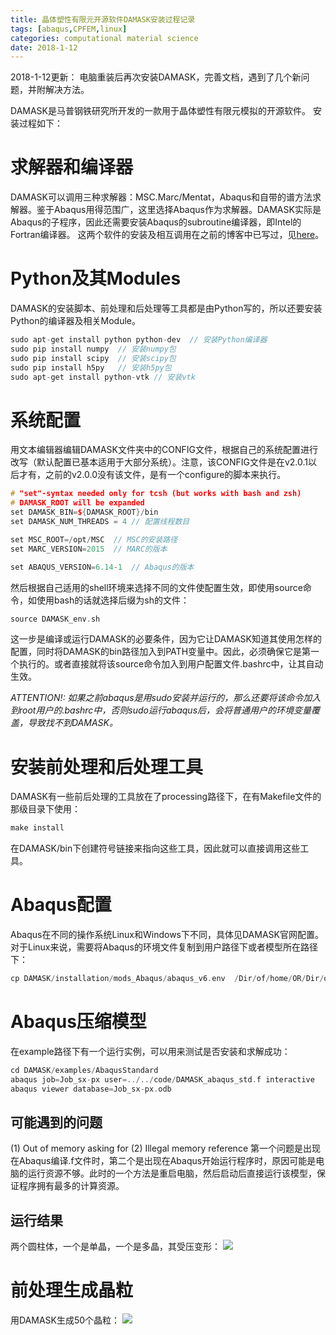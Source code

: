 ```yaml
---
title: 晶体塑性有限元开源软件DAMASK安装过程记录 
tags: [abaqus,CPFEM,linux]
categories: computational material science 
date: 2018-1-12
---
```

2018-1-12更新：
电脑重装后再次安装DAMASK，完善文档，遇到了几个新问题，并附解决方法。

DAMASK是马普钢铁研究所开发的一款用于晶体塑性有限元模拟的开源软件。
安装过程如下：

# 求解器和编译器
DAMASK可以调用三种求解器：MSC.Marc/Mentat，Abaqus和自带的谱方法求解器。鉴于Abaqus用得范围广，这里选择Abaqus作为求解器。DAMASK实际是Abaqus的子程序，因此还需要安装Abaqus的subroutine编译器，即Intel的Fortran编译器。
这两个软件的安装及相互调用在之前的博客中已写过，见[here](http://qixinbo.info/2018/01/12/abaqus-install/)。

# Python及其Modules
DAMASK的安装脚本、前处理和后处理等工具都是由Python写的，所以还要安装Python的编译器及相关Module。
```cpp
sudo apt-get install python python-dev  // 安装Python编译器
sudo pip install numpy  // 安装numpy包
sudo pip install scipy  // 安装scipy包
sudo pip install h5py   // 安装h5py包
sudo apt-get install python-vtk // 安装vtk
```
# 系统配置
用文本编辑器编辑DAMASK文件夹中的CONFIG文件，根据自己的系统配置进行改写（默认配置已基本适用于大部分系统）。注意，该CONFIG文件是在v2.0.1以后才有，之前的v2.0.0没有该文件，是有一个configure的脚本来执行。
```cpp
# "set"-syntax needed only for tcsh (but works with bash and zsh)
# DAMASK_ROOT will be expanded
set DAMASK_BIN=${DAMASK_ROOT}/bin
set DAMASK_NUM_THREADS = 4 // 配置线程数目

set MSC_ROOT=/opt/MSC  // MSC的安装路径
set MARC_VERSION=2015  // MARC的版本

set ABAQUS_VERSION=6.14-1  // Abaqus的版本
```
然后根据自己适用的shell环境来选择不同的文件使配置生效，即使用source命令，如使用bash的话就选择后缀为sh的文件：
```cpp
source DAMASK_env.sh
```
这一步是编译或运行DAMASK的必要条件，因为它让DAMASK知道其使用怎样的配置，同时将DAMASK的bin路径加入到PATH变量中。因此，必须确保它是第一个执行的。或者直接就将该source命令加入到用户配置文件.bashrc中，让其自动生效。

*ATTENTION!: 如果之前abaqus是用sudo安装并运行的，那么还要将该命令加入到root用户的.bashrc中，否则sudo运行abaqus后，会将普通用户的环境变量覆盖，导致找不到DAMASK。*

# 安装前处理和后处理工具
DAMASK有一些前后处理的工具放在了processing路径下，在有Makefile文件的那级目录下使用：
```cpp
make install
```
在DAMASK/bin下创建符号链接来指向这些工具，因此就可以直接调用这些工具。

# Abaqus配置
Abaqus在不同的操作系统Linux和Windows下不同，具体见DAMASK官网配置。
对于Linux来说，需要将Abaqus的环境文件复制到用户路径下或者模型所在路径下：
```cpp
cp DAMASK/installation/mods_Abaqus/abaqus_v6.env  /Dir/of/home/OR/Dir/of/Model/
```
# Abaqus压缩模型
在example路径下有一个运行实例，可以用来测试是否安装和求解成功：
```cpp
cd DAMASK/examples/AbaqusStandard
abaqus job=Job_sx-px user=../../code/DAMASK_abaqus_std.f interactive
abaqus viewer database=Job_sx-px.odb
```
## 可能遇到的问题
(1) Out of memory asking for
(2) Illegal memory reference
第一个问题是出现在Abaqus编译.f文件时，第二个是出现在Abaqus开始运行程序时，原因可能是电脑的运行资源不够。此时的一个方法是重启电脑，然后启动后直接运行该模型，保证程序拥有最多的计算资源。
## 运行结果
两个圆柱体，一个是单晶，一个是多晶，其受压变形：
![](https://ws1.sinaimg.cn/large/0072Lfvtly1fvjjyg1ei7j31b90nimy0.jpg)

# 前处理生成晶粒
用DAMASK生成50个晶粒：
![](https://ws1.sinaimg.cn/large/0072Lfvtly1fvjjypvjb5j312d0li0u9.jpg)



